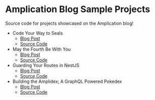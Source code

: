 # Amplication Blog Sample Projects

Source code for projects showcased on the Amplication blog!

- Code Your Way to Seals
  - [Blog Post](https://amplication.com/blog/code-your-way-to-seals)
  - [Source Code](./seal-of-the-day)
- May the Fourth Be With You
  - [Blog Post](https://amplication.com/blog/may-the-fourth-be-with-you)
  - [Source Code](./may-the-fourth-be-with-you)
- Guarding Your Routes in NestJS
  - [Blog Post](https://amplication.com/blog/guarding-your-routes-in-nestjs)
  - [Source Code](./nestjs-guards)
- Building the Amplidex; A GraphQL Powered Pokedex
  - [Blog Post](https://amplication.com/blog/building-the-amplidex-a-graphql-powered-pokedex)
  - [Source Code](./amplidex)
